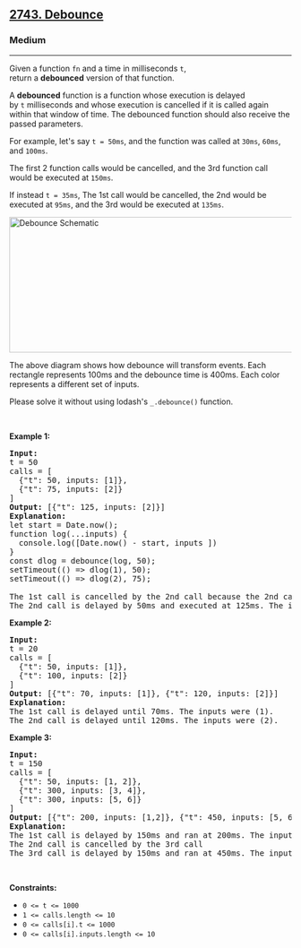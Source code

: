 <h2><a href="https://leetcode.com/problems/debounce">2743. Debounce</a></h2><h3>Medium</h3><hr><p>Given a function <code>fn</code> and a time in milliseconds <code>t</code>, return a <strong>debounced</strong> version of that function.</p>

<p>A <strong>debounced</strong> function is a function whose execution is delayed by <code>t</code> milliseconds and whose execution is cancelled if it is called again within that window of time. The debounced function should also receive the passed parameters.</p>

<p>For example, let's say <code>t = 50ms</code>, and the function was called at <code>30ms</code>, <code>60ms</code>, and <code>100ms</code>.</p>

<p>The first 2 function calls would be cancelled, and the 3rd function call would be executed at <code>150ms</code>.</p>

<p>If instead <code>t = 35ms</code>, The 1st call would be cancelled, the 2nd would be executed at <code>95ms</code>, and the 3rd would be executed at <code>135ms</code>.</p>

<p><img alt="Debounce Schematic" src="https://assets.leetcode.com/uploads/2023/04/08/screen-shot-2023-04-08-at-11048-pm.png" style="width: 800px; height: 242px;" /></p>

<p>The above diagram shows how debounce will transform events. Each rectangle represents 100ms and the debounce time is 400ms. Each color represents a different set of inputs.</p>

<p>Please solve it without using lodash's <code>_.debounce()</code> function.</p>

<p> </p>
<p><strong class="example">Example 1:</strong></p>

<pre>
<strong>Input:</strong> 
t = 50
calls = [
  {"t": 50, inputs: [1]},
  {"t": 75, inputs: [2]}
]
<strong>Output:</strong> [{"t": 125, inputs: [2]}]
<strong>Explanation:</strong>
let start = Date.now();
function log(...inputs) { 
  console.log([Date.now() - start, inputs ])
}
const dlog = debounce(log, 50);
setTimeout(() => dlog(1), 50);
setTimeout(() => dlog(2), 75);

The 1st call is cancelled by the 2nd call because the 2nd call occurred before 100ms
The 2nd call is delayed by 50ms and executed at 125ms. The inputs were (2).
</pre>

<p><strong class="example">Example 2:</strong></p>

<pre>
<strong>Input:</strong> 
t = 20
calls = [
  {"t": 50, inputs: [1]},
  {"t": 100, inputs: [2]}
]
<strong>Output:</strong> [{"t": 70, inputs: [1]}, {"t": 120, inputs: [2]}]
<strong>Explanation:</strong>
The 1st call is delayed until 70ms. The inputs were (1).
The 2nd call is delayed until 120ms. The inputs were (2).
</pre>

<p><strong class="example">Example 3:</strong></p>

<pre>
<strong>Input:</strong> 
t = 150
calls = [
  {"t": 50, inputs: [1, 2]},
  {"t": 300, inputs: [3, 4]},
  {"t": 300, inputs: [5, 6]}
]
<strong>Output:</strong> [{"t": 200, inputs: [1,2]}, {"t": 450, inputs: [5, 6]}]
<strong>Explanation:</strong>
The 1st call is delayed by 150ms and ran at 200ms. The inputs were (1, 2).
The 2nd call is cancelled by the 3rd call
The 3rd call is delayed by 150ms and ran at 450ms. The inputs were (5, 6).
</pre>

<p> </p>
<p><strong>Constraints:</strong></p>

<ul>
	<li><code>0 <= t <= 1000</code></li>
	<li><code>1 <= calls.length <= 10</code></li>
	<li><code>0 <= calls[i].t <= 1000</code></li>
	<li><code>0 <= calls[i].inputs.length <= 10</code></li>
</ul>
